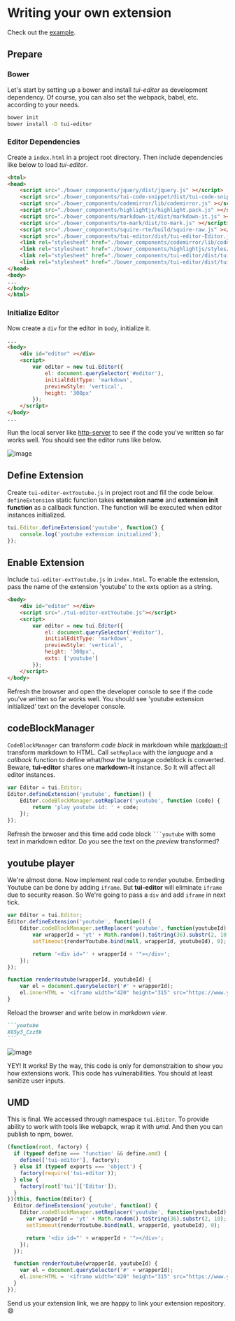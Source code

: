 # Writing your own extension
Check out the [example](https://nhn.github.io/tui.editor/api/latest/tutorial-example12-writing-extension.html).

## Prepare
### Bower
Let's start by setting up a bower and install *tui-editor* as development dependency. Of course, you can also set the webpack, babel, etc. according to your needs.

```sh
bower init
bower install -D tui-editor
```

### Editor Dependencies
Create a `index.html` in a project root directory. Then include dependencies like below to load *tui-editor*.

```html
<html>
<head>
    <script src="./bower_components/jquery/dist/jquery.js" ></script>
    <script src="./bower_components/tui-code-snippet/dist/tui-code-snippet.js" ></script>
    <script src="./bower_components/codemirror/lib/codemirror.js" ></script>
    <script src="./bower_components/highlightjs/highlight.pack.js" ></script>
    <script src="./bower_components/markdown-it/dist/markdown-it.js" ></script>
    <script src="./bower_components/to-mark/dist/to-mark.js" ></script>
    <script src="./bower_components/squire-rte/build/squire-raw.js" ></script>
    <script src="./bower_components/tui-editor/dist/tui-editor-Editor.js" ></script>
    <link rel="stylesheet" href="./bower_components/codemirror/lib/codemirror.css" />
    <link rel="stylesheet" href="./bower_components/highlightjs/styles/github.css" />
    <link rel="stylesheet" href="./bower_components/tui-editor/dist/tui-editor.css" />
    <link rel="stylesheet" href="./bower_components/tui-editor/dist/tui-editor-contents.css" />
</head>
<body>
...
</body>
</html>
```
### Initialize Editor
Now create a `div` for the editor in `body`, initialize it.

```html
...
<body>
    <div id="editor" ></div>
    <script>
        var editor = new tui.Editor({
            el: document.querySelector('#editor'),
            initialEditType: 'markdown',
            previewStyle: 'vertical',
            height: '300px'
        });
    </script>
</body>
...
```

Run the local server like [http-server](https://www.npmjs.com/package/http-server) to see if the code you've written so far works well. You should see the editor runs like below.

![image](https://user-images.githubusercontent.com/1215767/34656355-fa410616-f45b-11e7-93e1-f3551d74a472.png)

## Define Extension
Create `tui-editor-extYoutube.js` in project root and fill the code below. `defineExtension` static function takes **extension name** and **extension init function** as a callback function. The function will be executed when editor instances initialized.

```js
tui.Editor.defineExtension('youtube', function() {
    console.log('youtube extension initialized');
});
```

## Enable Extension
Include `tui-editor-extYoutube.js` in `index.html`. To enable the extension, pass the name of the extension 'youtube' to the exts option as a string.

```html
<body>
    <div id="editor" ></div>
    <script src="./tui-editor-extYoutube.js"></script>
    <script>
        var editor = new tui.Editor({
            el: document.querySelector('#editor'),
            initialEditType: 'markdown',
            previewStyle: 'vertical',
            height: '300px',
            exts: ['youtube']
        });
    </script>
</body>
```

Refresh the browser and open the developer console to see if the code you've written so far works well. You should see 'youtube extension initialized' text on the developer console.

## codeBlockManager
`CodeBlockManager` can transform *code block* in markdown while [markdown-it](https://github.com/markdown-it/markdown-it) transform markdown to HTML.
Call `setReplace` with the *language* and a *callback* function to define what/how the language codeblock is converted.
Beware, **tui-editor** shares one **markdown-it** instance. So It will affect all editor instances.

```js
var Editor = tui.Editor;
Editor.defineExtension('youtube', function() {
    Editor.codeBlockManager.setReplacer('youtube', function (code) {
        return 'play youtube id: ' + code;
    });
});
```

Refresh the brwoser and this time add code block ` ```youtube ` with some text in markdown editor. Do you see the text on the *preview* transformed?

## youtube player
We're almost done. Now implement real code to render youtube.
Embeding Youtube can be done by adding `iframe`. But **tui-editor** will eliminate `iframe` due to security reason. So We're going to pass a `div` and add `iframe` in next tick.

```js
var Editor = tui.Editor;
Editor.defineExtension('youtube', function() {
    Editor.codeBlockManager.setReplacer('youtube', function(youtubeId) {
        var wrapperId = 'yt' + Math.random().toString(36).substr(2, 10);
        setTimeout(renderYoutube.bind(null, wrapperId, youtubeId), 0);

        return '<div id="' + wrapperId + '"></div>';
    });
});

function renderYoutube(wrapperId, youtubeId) {
    var el = document.querySelector('#' + wrapperId);
    el.innerHTML = '<iframe width="420" height="315" src="https://www.youtube.com/embed/' + youtubeId + '"></iframe>';
}
```

Reload the browser and write below in *markdown view*.
````markdown
```youtube
XGSy3_Czz8k
```
````

![image](https://user-images.githubusercontent.com/1215767/34656368-3abf29c0-f45c-11e7-8909-a8157bb25bd3.png)

YEY! It works! By the way, this code is only for demonstraition to show you how extensions work. This code has vulnerabilities. You should at least sanitize user inputs.

## UMD
This is final. We accessed through namespace `tui.Editor`. To provide ability to work with tools like webapck, wrap it with *umd*. And then you can publish to npm, bower.

```js
(function(root, factory) {
  if (typeof define === 'function' && define.amd) {
    define(['tui-editor'], factory);
  } else if (typeof exports === 'object') {
    factory(require('tui-editor'));
  } else {
    factory(root['tui']['Editor']);
  }
})(this, function(Editor) {
  Editor.defineExtension('youtube', function() {
    Editor.codeBlockManager.setReplacer('youtube', function(youtubeId) {
      var wrapperId = 'yt' + Math.random().toString(36).substr(2, 10);
      setTimeout(renderYoutube.bind(null, wrapperId, youtubeId), 0);

      return '<div id="' + wrapperId + '"></div>';
    });
  });

  function renderYoutube(wrapperId, youtubeId) {
    var el = document.querySelector('#' + wrapperId);
    el.innerHTML = '<iframe width="420" height="315" src="https://www.youtube.com/embed/' + youtubeId + '"></iframe>';
  }
});
```

Send us your extension link, we are happy to link your extension repository. 😄

